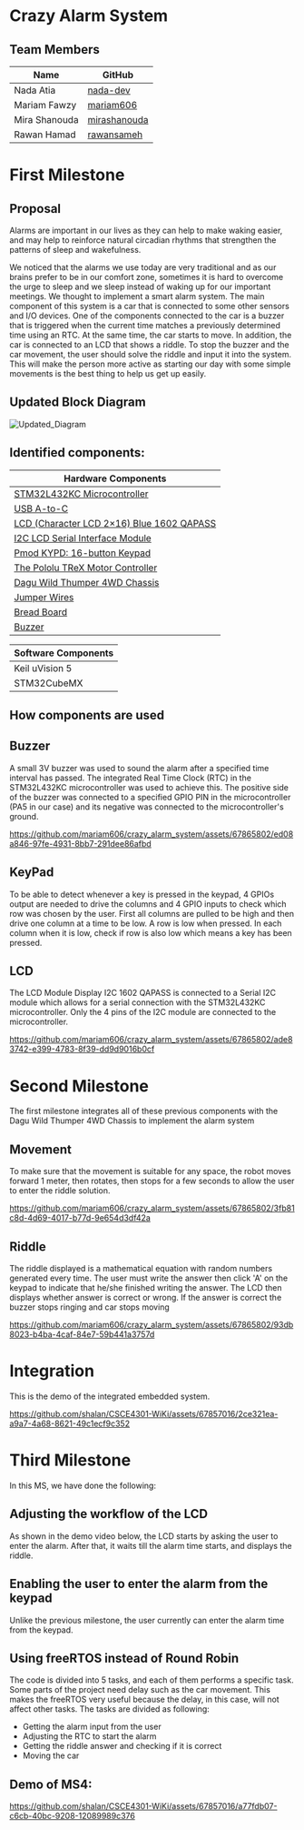 # Crazy Alarm System

## Team Members
| Name  | GitHub
| ------------- | ------------- |
| Nada Atia | [nada-dev](https://github.com/nada-dev)
| Mariam Fawzy | [mariam606](https://github.com/mariam606)
| Mira Shanouda | [mirashanouda](https://github.com/mirashanouda)
| Rawan Hamad | [rawansameh](https://github.com/mirashanouda)

# First Milestone
## Proposal
Alarms are important in our lives as they can help to make waking easier, and may help to reinforce natural circadian rhythms that strengthen the patterns of sleep and wakefulness. 

We noticed that the alarms we use today are very traditional and as our brains prefer to be in our comfort zone, sometimes it is hard to overcome the urge to sleep and we sleep instead of waking up for our important meetings. We thought to implement a smart alarm system. The main component of this system is a car that is connected to some other sensors and I/O devices. One of the components connected to the car is a buzzer that is triggered when the current time matches a previously determined time using an RTC. At the same time, the car starts to move. In addition, the car is connected to an LCD that shows a riddle. To stop the buzzer and the car movement, the user should solve the riddle and input it into the system. This will make the person more active as starting our day with some simple movements is the best thing to help us get up easily.

## Updated Block Diagram
![Updated_Diagram](https://github.com/shalan/CSCE4301-WiKi/assets/67865802/1b39d7f6-5018-4d0a-83a8-e395fe46980b)

## Identified components:
| Hardware Components 
| -------------
| [STM32L432KC Microcontroller](https://www.st.com/en/microcontrollers-microprocessors/stm32l432kc.html)
| [USB A-to-C](https://ram-e-shop.com/product/usb-cable-micro-copy/)
| [LCD (Character LCD 2×16) Blue 1602 QAPASS](https://ram-e-shop.com/product/lcd-2x16-blue/)
| [I2C LCD Serial Interface Module](https://uge-one.com/i2c-lcd-serial-interface-module.html)
| [Pmod KYPD: 16-button Keypad](https://www.amazon.co.uk/DIGILENT-410-195-410-195-16-Buttons-Keyboard/dp/B0792G3C45)
| [The Pololu TReX Motor Controller](https://www.pololu.com/product/777)
| [Dagu Wild Thumper 4WD Chassis](https://www.pololu.com/product/1567)
| [Jumper Wires](https://ram-e-shop.com/product/ph60-mf-20cm/)
| [Bread Board](https://ram-e-shop.com/product/bb01-bread-board/)
| [Buzzer](https://ram-e-shop.com/product/buzzar3v/)

| Software Components 
| -------------
| Keil uVision 5
| STM32CubeMX


## How components are used
## Buzzer
A small 3V buzzer was used to sound the alarm after a specified time interval has passed. The integrated Real Time Clock (RTC) in the STM32L432KC microcontroller was used to achieve this. The positive side of the buzzer was connected to a specified GPIO PIN in the microcontroller (PA5 in our case) and its negative was connected to the microcontroller's ground.


https://github.com/mariam606/crazy_alarm_system/assets/67865802/ed08a846-97fe-4931-8bb7-291dee86afbd



## KeyPad
To be able to detect whenever a key is pressed in the keypad, 4 GPIOs output are needed to drive the columns and 4 GPIO inputs to check which row was chosen by the user. First all columns are pulled to be high and then drive one column at a time to be low. A row is low when pressed. In each column when it is low, check if row is also low which means a key has been pressed.

## LCD
The LCD Module Display I2C 1602 QAPASS is connected to a Serial I2C module which allows for a serial connection with the STM32L432KC microcontroller. Only the 4 pins of the I2C module are connected to the microcontroller.


https://github.com/mariam606/crazy_alarm_system/assets/67865802/ade83742-e399-4783-8f39-dd9d9016b0cf



# Second Milestone
The first milestone integrates all of these previous components with the Dagu Wild Thumper 4WD Chassis to implement the alarm system           

## Movement
To make sure that the movement is suitable for any space, the robot moves forward 1 meter, then rotates, then stops for a few seconds to allow the user to enter the riddle solution. 


https://github.com/mariam606/crazy_alarm_system/assets/67865802/3fb81c8d-4d69-4017-b77d-9e654d3df42a


## Riddle
The riddle displayed is a mathematical equation with random numbers generated every time. The user must write the answer then click 'A' on the keypad to indicate that he/she finished writing the answer. The LCD then displays whether answer is correct or wrong. If the answer is correct the buzzer stops ringing and car stops moving


https://github.com/mariam606/crazy_alarm_system/assets/67865802/93db8023-b4ba-4caf-84e7-59b441a3757d



# Integration 
This is the demo of the integrated embedded system. 


https://github.com/shalan/CSCE4301-WiKi/assets/67857016/2ce321ea-a9a7-4a68-8621-49c1ecf9c352

# Third Milestone
In this MS, we have done the following:
## Adjusting the workflow of the LCD
As shown in the demo video below, the LCD starts by asking the user to enter the alarm. After that, it waits till the alarm time starts, and displays the riddle.

## Enabling the user to enter the alarm from the keypad
Unlike the previous milestone, the user currently can enter the alarm time from the keypad.

## Using freeRTOS instead of Round Robin
The code is divided into 5 tasks, and each of them performs a specific task. Some parts of the project need delay such as the car movement. This makes the freeRTOS very useful because the delay, in this case, will not affect other tasks. The tasks are divided as following:
- Getting the alarm input from the user
- Adjusting the RTC to start the alarm
- Getting the riddle answer and checking if it is correct 
- Moving the car

## Demo of MS4:
https://github.com/shalan/CSCE4301-WiKi/assets/67857016/a77fdb07-c6cb-40bc-9208-12089989c376
